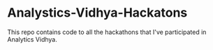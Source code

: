 # Analystics-Vidhya-Hackatons
This repo contains code to all the hackathons that I've participated in Analytics Vidhya.
